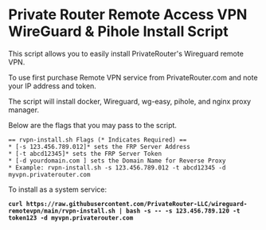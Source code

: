 # Private Router Remote Access VPN WireGuard & Pihole Install Script

This script allows you to easily install PrivateRouter's Wireguard remote VPN.

To use first purchase Remote VPN service from PrivateRouter.com and note your IP address and token.

The script will install docker, Wireguard, wg-easy, pihole, and nginx proxy manager.

Below are the flags that you may pass to the script.

```
== rvpn-install.sh Flags (* Indicates Required) ==
* [-s 123.456.789.012]* sets the FRP Server Address
* [-t abcd12345]* sets the FRP Server Token
* [-d yourdomain.com ] sets the Domain Name for Reverse Proxy
* Example: rvpn-install.sh -s 123.456.789.012 -t abcd12345 -d myvpn.privaterouter.com
```

To install as a system service:

**`curl https://raw.githubusercontent.com/PrivateRouter-LLC/wireguard-remotevpn/main/rvpn-install.sh | bash -s -- -s 123.456.789.120 -t token123 -d myvpn.privaterouter.com`**



